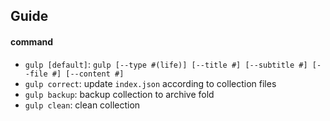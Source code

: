 ## Guide

#### command

- `gulp [default]`: `gulp [--type #(life)] [--title #] [--subtitle #] [--file #] [--content #]`
- `gulp correct`: update `index.json` according to collection files
- `gulp backup`: backup collection to archive fold
- `gulp clean`: clean collection
